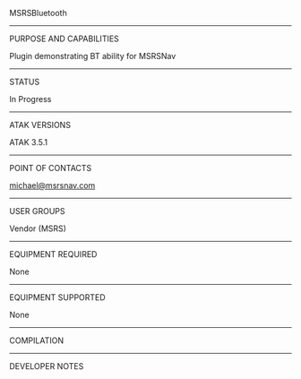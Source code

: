 MSRSBluetooth
_________________________________________________________________
PURPOSE AND CAPABILITIES

Plugin demonstrating BT ability for MSRSNav
_________________________________________________________________
STATUS

In Progress

_________________________________________________________________
ATAK VERSIONS

ATAK 3.5.1
_________________________________________________________________
POINT OF CONTACTS

michael@msrsnav.com

_________________________________________________________________
USER GROUPS

Vendor (MSRS)

_________________________________________________________________
EQUIPMENT REQUIRED

None

_________________________________________________________________
EQUIPMENT SUPPORTED

None

_________________________________________________________________
COMPILATION

_________________________________________________________________
DEVELOPER NOTES
